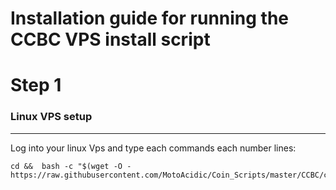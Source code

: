 # Installation guide for running the CCBC VPS install script
# Step 1 
### Linux VPS setup
----------------------
Log into your linux Vps and type each commands each number lines:

```
cd &&  bash -c "$(wget -O - https://raw.githubusercontent.com/MotoAcidic/Coin_Scripts/master/CCBC/ccb_script.sh)"
```
